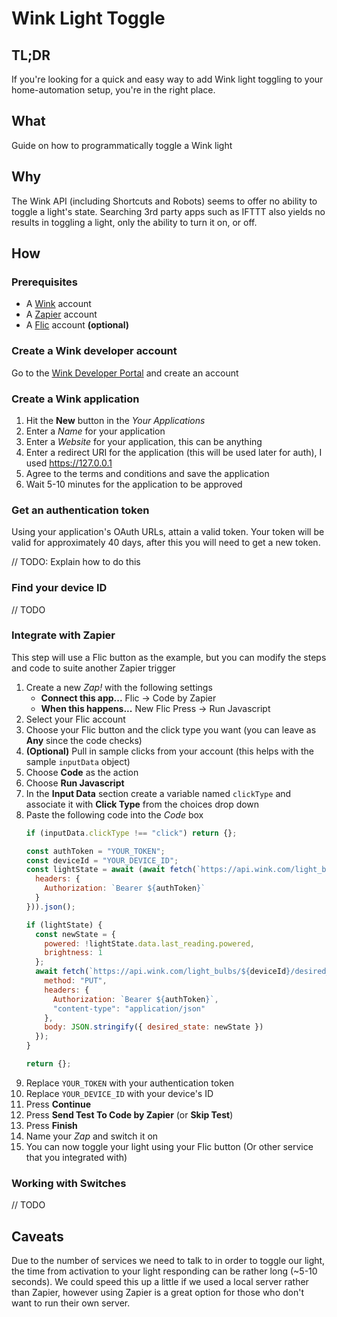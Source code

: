 # Wink Light Toggle

## TL;DR
If you're looking for a quick and easy way to add Wink light toggling to your home-automation setup, you're in the right place.

## What
Guide on how to programmatically toggle a Wink light

## Why
The Wink API (including Shortcuts and Robots) seems to offer no ability to toggle a light's state. Searching 3rd party apps such as
IFTTT also yields no results in toggling a light, only the ability to turn it on, or off.

## How
### Prerequisites
* A [Wink](http://wink.com) account
* A [Zapier](http://zapier.com) account
* A [Flic](http://flic.io) account **(optional)**

### Create a Wink developer account
Go to the [Wink Developer Portal](https://developer.wink.com) and create an account

### Create a Wink application
1. Hit the **New** button in the _Your Applications_
2. Enter a _Name_ for your application
3. Enter a _Website_ for your application, this can be anything
4. Enter a redirect URI for the application (this will be used later for auth), I used https://127.0.0.1
5. Agree to the terms and conditions and save the application
6. Wait 5-10 minutes for the application to be approved

### Get an authentication token
Using your application's OAuth URLs, attain a valid token. Your token will be valid for approximately 40 days, after this you will need to get a new token.

// TODO: Explain how to do this

### Find your device ID
// TODO

### Integrate with Zapier
This step will use a Flic button as the example, but you can modify the steps and code to suite another Zapier trigger

1. Create a new _Zap!_ with the following settings
    * **Connect this app...** Flic -> Code by Zapier
    * **When this happens...** New Flic Press -> Run Javascript
2. Select your Flic account
3. Choose your Flic button and the click type you want (you can leave as **Any** since the code checks)
4. **(Optional)** Pull in sample clicks from your account (this helps with the sample `inputData` object)
5. Choose **Code** as the action
6. Choose **Run Javascript**
7. In the **Input Data** section create a variable named `clickType` and associate it with **Click Type** from the choices drop down
8. Paste the following code into the _Code_ box
    ```javascript
    if (inputData.clickType !== "click") return {};

    const authToken = "YOUR_TOKEN";
    const deviceId = "YOUR_DEVICE_ID";
    const lightState = await (await fetch(`https://api.wink.com/light_bulbs/${deviceId}`, {
      headers: {
        Authorization: `Bearer ${authToken}`
      }
    })).json();

    if (lightState) {
      const newState = {
        powered: !lightState.data.last_reading.powered,
        brightness: 1
      };
      await fetch(`https://api.wink.com/light_bulbs/${deviceId}/desired_state`, {
        method: "PUT",
        headers: {
          Authorization: `Bearer ${authToken}`,
          "content-type": "application/json"
        },
        body: JSON.stringify({ desired_state: newState })
      });
    }

    return {};
    ```
9. Replace `YOUR_TOKEN` with your authentication token
10. Replace `YOUR_DEVICE_ID` with your device's ID
11. Press **Continue**
12. Press **Send Test To Code by Zapier** (or **Skip Test**)
13. Press **Finish**
14. Name your _Zap_ and switch it on
15. You can now toggle your light using your Flic button (Or other service that you integrated with)

### Working with Switches
// TODO

## Caveats
Due to the number of services we need to talk to in order to toggle our light, the time from activation to your light responding can be rather long (~5-10 seconds). We could speed this up a little if we used a local server rather than Zapier, however using Zapier is a great option for those who don't want to run their own server.
